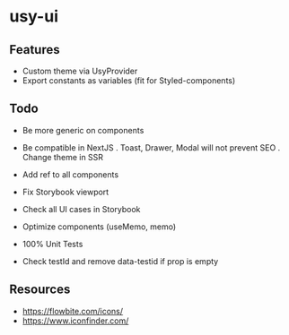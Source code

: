 # usy-ui

## Features

- Custom theme via UsyProvider
- Export constants as variables (fit for Styled-components)

## Todo

- Be more generic on components
- Be compatible in NextJS
  . Toast, Drawer, Modal will not prevent SEO
  . Change theme in SSR

- Add ref to all components
- Fix Storybook viewport
- Check all UI cases in Storybook
- Optimize components (useMemo, memo)
- 100% Unit Tests
- Check testId and remove data-testid if prop is empty

## Resources

- https://flowbite.com/icons/
- https://www.iconfinder.com/
